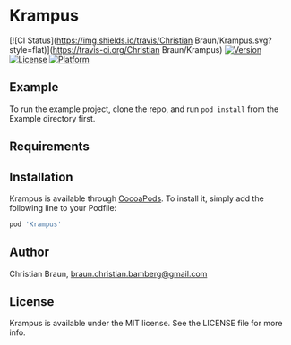 # Krampus

[![CI Status](https://img.shields.io/travis/Christian Braun/Krampus.svg?style=flat)](https://travis-ci.org/Christian Braun/Krampus)
[![Version](https://img.shields.io/cocoapods/v/Krampus.svg?style=flat)](https://cocoapods.org/pods/Krampus)
[![License](https://img.shields.io/cocoapods/l/Krampus.svg?style=flat)](https://cocoapods.org/pods/Krampus)
[![Platform](https://img.shields.io/cocoapods/p/Krampus.svg?style=flat)](https://cocoapods.org/pods/Krampus)

## Example

To run the example project, clone the repo, and run `pod install` from the Example directory first.

## Requirements

## Installation

Krampus is available through [CocoaPods](https://cocoapods.org). To install
it, simply add the following line to your Podfile:

```ruby
pod 'Krampus'
```

## Author

Christian Braun, braun.christian.bamberg@gmail.com

## License

Krampus is available under the MIT license. See the LICENSE file for more info.
